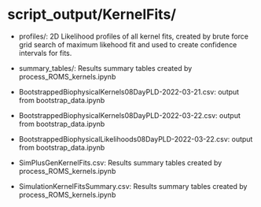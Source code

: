 # script_output/KernelFits/

* profiles/: 2D Likelihood profiles of all kernel fits, created by brute force grid search of maximum likehood fit and used to create confidence intervals for fits.
* summary_tables/: Results summary tables created by process_ROMS_kernels.ipynb

* BootstrappedBiophysicalKernels08DayPLD-2022-03-21.csv: output from bootstrap_data.ipynb
* BootstrappedBiophysicalKernels08DayPLD-2022-03-22.csv: output from bootstrap_data.ipynb
* BootstrappedBiophysicalLikelihoods08DayPLD-2022-03-22.csv: output from bootstrap_data.ipynb
* SimPlusGenKernelFits.csv: Results summary tables created by process_ROMS_kernels.ipynb
* SimulationKernelFitsSummary.csv: Results summary tables created by process_ROMS_kernels.ipynb
